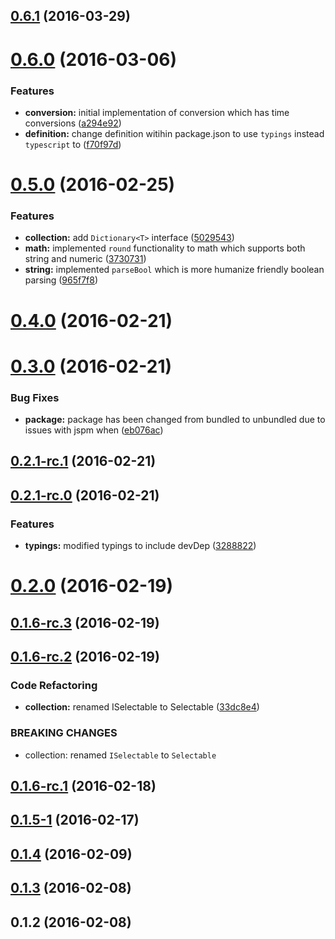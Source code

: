 <a name="0.6.1"></a>
## [0.6.1](https://github.com/sketch7/ssv-core/compare/0.6.0...v0.6.1) (2016-03-29)




<a name="0.6.0"></a>
# [0.6.0](https://github.com/sketch7/ssv-core/compare/0.5.0...0.6.0) (2016-03-06)


### Features

* **conversion:** initial implementation of conversion which has time conversions ([a294e92](https://github.com/sketch7/ssv-core/commit/a294e92))
* **definition:** change definition witihin  package.json to use `typings` instead `typescript` to ([f70f97d](https://github.com/sketch7/ssv-core/commit/f70f97d))



<a name="0.5.0"></a>
# [0.5.0](https://github.com/sketch7/ssv-core/compare/0.4.0...0.5.0) (2016-02-25)


### Features

* **collection:** add `Dictionary<T>` interface ([5029543](https://github.com/sketch7/ssv-core/commit/5029543))
* **math:** implemented `round` functionality to math which supports both string and numeric ([3730731](https://github.com/sketch7/ssv-core/commit/3730731))
* **string:** implemented `parseBool` which is more humanize friendly boolean parsing ([965f7f8](https://github.com/sketch7/ssv-core/commit/965f7f8))



<a name="0.4.0"></a>
# [0.4.0](https://github.com/sketch7/ssv-core/compare/0.3.0...0.4.0) (2016-02-21)




<a name="0.3.0"></a>
# [0.3.0](https://github.com/sketch7/ssv-core/compare/0.2.1-rc.1...0.3.0) (2016-02-21)


### Bug Fixes

* **package:** package has been changed from bundled to unbundled due to issues with jspm when  ([eb076ac](https://github.com/sketch7/ssv-core/commit/eb076ac))



<a name="0.2.1-rc.1"></a>
## [0.2.1-rc.1](https://github.com/sketch7/ssv-core/compare/0.2.1-rc.0...0.2.1-rc.1) (2016-02-21)




<a name="0.2.1-rc.0"></a>
## [0.2.1-rc.0](https://github.com/sketch7/ssv-core/compare/0.2.0...0.2.1-rc.0) (2016-02-21)


### Features

* **typings:** modified typings to include devDep ([3288822](https://github.com/sketch7/ssv-core/commit/3288822))



<a name="0.2.0"></a>
# [0.2.0](https://github.com/sketch7/ssv-core/compare/0.1.6-rc.3...0.2.0) (2016-02-19)




<a name="0.1.6-rc.3"></a>
## [0.1.6-rc.3](https://github.com/sketch7/ssv-core/compare/0.1.6-rc.2...0.1.6-rc.3) (2016-02-19)




<a name="0.1.6-rc.2"></a>
## [0.1.6-rc.2](https://github.com/sketch7/ssv-core/compare/0.1.6-rc.1...0.1.6-rc.2) (2016-02-19)


### Code Refactoring

* **collection:** renamed ISelectable to Selectable ([33dc8e4](https://github.com/sketch7/ssv-core/commit/33dc8e4))


### BREAKING CHANGES

* collection: renamed `ISelectable` to `Selectable`



<a name="0.1.6-rc.1"></a>
## [0.1.6-rc.1](https://github.com/sketch7/ssv-core/compare/0.1.5...0.1.6-rc.1) (2016-02-18)




<a name="0.1.5-1"></a>
## [0.1.5-1](https://github.com/sketch7/ssv-core/compare/0.1.4...0.1.5-1) (2016-02-17)




<a name="0.1.4"></a>
## [0.1.4](https://github.com/sketch7/ssv-core/compare/0.1.3...0.1.4) (2016-02-09)




<a name="0.1.3"></a>
## [0.1.3](https://github.com/sketch7/ssv-core/compare/0.1.2...0.1.3) (2016-02-08)




<a name="0.1.2"></a>
## 0.1.2 (2016-02-08)





